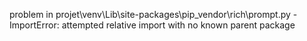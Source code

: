 problem in projet\venv\Lib\site-packages\pip\_vendor\rich\prompt.py - ImportError: attempted relative import with no known parent package
